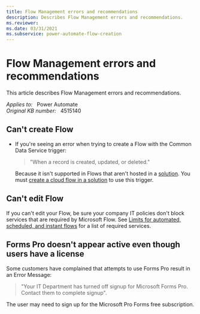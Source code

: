 ```yaml
---
title: Flow Management errors and recommendations
description: Describes Flow Management errors and recommendations.
ms.reviewer: 
ms.date: 03/31/2021
ms.subservice: power-automate-flow-creation
---
```

# Flow Management errors and recommendations

This article describes Flow Management errors and recommendations.

_Applies to:_ &nbsp; Power Automate  
_Original KB number:_ &nbsp; 4515140

## Can't create Flow

- If you're seeing an error when trying to create a Flow with the Common Data Service trigger:

    > "When a record is created, updated, or deleted."

    Because it isn't supported in Flows that aren't hosted in a [solution](/power-automate/overview-solution-flows). You must [create a cloud flow in a solution](/power-automate/create-flow-solution) to use this trigger.

## Can't edit Flow

If you can't edit your Flow, be sure your company IT policies don't block services that are required by Microsoft Flow. See [Limits for automated, scheduled, and instant flows](/power-automate/limits-and-config#required-services) for a list of required services.

## Forms Pro doesn't appear active even though users have a license

Some customers have complained that attempts to use Forms Pro result in an Error Message:  
> "Your IT Department has turned off signup for Microsoft Forms Pro. Contact them to complete signup".

The user may need to sign up for the Microsoft Pro Forms free subscription.
